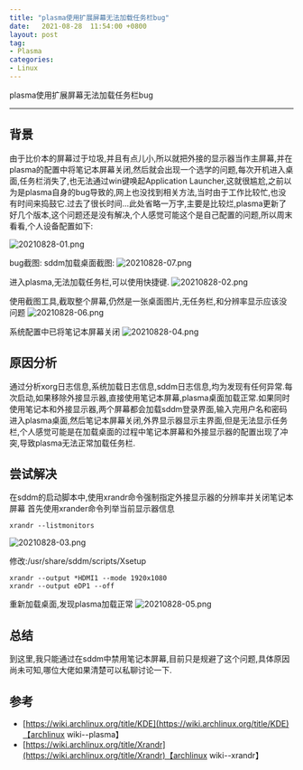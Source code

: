 ```yaml
---
title: "plasma使用扩展屏幕无法加载任务栏bug"
date:   2021-08-28  11:54:00 +0800
layout: post
tag:
- Plasma
categories:
- Linux
---
```


plasma使用扩展屏幕无法加载任务栏bug

------
## 背景
由于比价本的屏幕过于垃圾,并且有点儿小,所以就把外接的显示器当作主屏幕,并在plasma的配置中将笔记本屏幕关闭,然后就会出现一个选学的问题,每次开机进入桌面,任务栏消失了,也无法通过win键唤起Application Launcher,这就很尴尬,之前以为是plasma自身的bug导致的,网上也没找到相关方法,当时由于工作比较忙,也没有时间来捣鼓它.过去了很长时间...此处省略一万字,主要是比较烂,plasma更新了好几个版本,这个问题还是没有解决,个人感觉可能这个是自己配置的问题,所以周末看看,个人设备配置如下:

![20210828-01.png](/images/20210828-01.png)

bug截图:
sddm加载桌面截图:
![20210828-07.png](/images/20210828-07.png)

进入plasma,无法加载任务栏,可以使用快捷键.
![20210828-02.png](/images/20210828-02.png)

使用截图工具,截取整个屏幕,仍然是一张桌面图片,无任务栏,和分辨率显示应该没问题
![20210828-06.png](/images/20210828-06.png)

系统配置中已将笔记本屏幕关闭
![20210828-04.png](/images/20210828-04.png)

## 原因分析
通过分析xorg日志信息,系统加载日志信息,sddm日志信息,均为发现有任何异常.每次启动,如果移除外接显示器,直接使用笔记本屏幕,plasma桌面加载正常.如果同时使用笔记本和外接显示器,两个屏幕都会加载sddm登录界面,输入完用户名和密码进入plasma桌面,然后笔记本屏幕关闭,外界显示器显示主界面,但是无法显示任务栏,个人感觉可能是在加载桌面的过程中笔记本屏幕和外接显示器的配置出现了冲突,导致plasma无法正常加载任务栏.

## 尝试解决
在sddm的启动脚本中,使用xrandr命令强制指定外接显示器的分辨率并关闭笔记本屏幕
首先使用xrander命令列举当前显示器信息
```
xrandr --listmonitors
```
![20210828-03.png](/images/20210828-03.png)

修改:/usr/share/sddm/scripts/Xsetup
```
xrandr --output *HDMI1 --mode 1920x1080
xrandr --output eDP1 --off
```
重新加载桌面,发现plasma加载正常
![20210828-05.png](/images/20210828-05.png)

## 总结
到这里,我只能通过在sddm中禁用笔记本屏幕,目前只是规避了这个问题,具体原因尚未可知,哪位大佬如果清楚可以私聊讨论一下.

## 参考
- [https://wiki.archlinux.org/title/KDE](https://wiki.archlinux.org/title/KDE)【archlinux wiki--plasma】
- [https://wiki.archlinux.org/title/Xrandr](https://wiki.archlinux.org/title/Xrandr)【archlinux wiki--xrandr】

